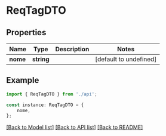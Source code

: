 # ReqTagDTO


## Properties

Name | Type | Description | Notes
------------ | ------------- | ------------- | -------------
**nome** | **string** |  | [default to undefined]

## Example

```typescript
import { ReqTagDTO } from './api';

const instance: ReqTagDTO = {
    nome,
};
```

[[Back to Model list]](../README.md#documentation-for-models) [[Back to API list]](../README.md#documentation-for-api-endpoints) [[Back to README]](../README.md)
